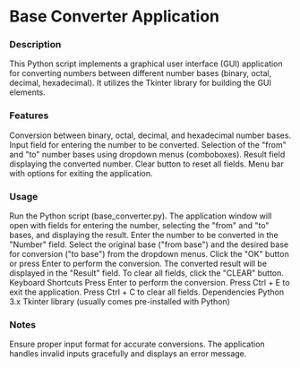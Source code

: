 # Base Converter Application
### Description
This Python script implements a graphical user interface (GUI) application for converting numbers between different number bases (binary, octal, decimal, hexadecimal). It utilizes the Tkinter library for building the GUI elements.

### Features
Conversion between binary, octal, decimal, and hexadecimal number bases.
Input field for entering the number to be converted.
Selection of the "from" and "to" number bases using dropdown menus (comboboxes).
Result field displaying the converted number.
Clear button to reset all fields.
Menu bar with options for exiting the application.

### Usage
Run the Python script (base_converter.py).
The application window will open with fields for entering the number, selecting the "from" and "to" bases, and displaying the result.
Enter the number to be converted in the "Number" field.
Select the original base ("from base") and the desired base for conversion ("to base") from the dropdown menus.
Click the "OK" button or press Enter to perform the conversion.
The converted result will be displayed in the "Result" field.
To clear all fields, click the "CLEAR" button.
Keyboard Shortcuts
Press Enter to perform the conversion.
Press Ctrl + E to exit the application.
Press Ctrl + C to clear all fields.
Dependencies
Python 3.x
Tkinter library (usually comes pre-installed with Python)
### Notes
Ensure proper input format for accurate conversions.
The application handles invalid inputs gracefully and displays an error message.
